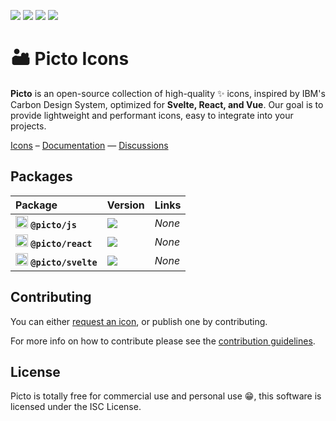 ![](https://badgers.space/github/license/l0uigrange/picto?theme=tailwind)
![](https://badgers.space/github/checks/l0uigrange/picto?theme=tailwind)
![](https://badgers.space/github/contributors/l0uigrange/picto?theme=tailwind)
![](https://badgers.space/github/open-issues/l0uigrange/picto?theme=tailwind)

# 🏜️ Picto Icons

**Picto** is an open-source collection of high-quality ✨ icons, inspired by IBM's Carbon Design System, optimized for **Svelte, React, and Vue**. Our goal is to provide lightweight and performant icons, easy to integrate into your projects.

[Icons](https://picto.grangelouis.ch/icons) – [Documentation](https://picto.grangelouis.ch) — [Discussions](https://github.com/l0uigrange/picto/discussions)

## Packages

| Package | Version | Links |
| :-------- | :------- | :--------- |
| <img src="https://lucide.dev/framework-logos/js.svg" alt="JS logo" width="20" /> **`@picto/js`** | ![](https://badgers.space/npm/version/picto/js?theme=tailwind) | _None_ |
| <img src="https://lucide.dev/framework-logos/react.svg" alt="React logo" width="20" /> **`@picto/react`** | ![](https://badgers.space/npm/version/picto/js?theme=tailwind) | _None_ | 
| <img src="https://lucide.dev/framework-logos/svelte.svg" alt="Svelte logo" width="20" /> **`@picto/svelte`** | ![](https://badgers.space/npm/version/picto/js?theme=tailwind) | _None_ |

## Contributing

You can either [request an icon](https://github.com/l0uisgrange/picto/issues/new), or publish one by contributing.

For more info on how to contribute please see the [contribution guidelines](CONTRIBUTING.md).

## License

Picto is totally free for commercial use and personal use 😁, this software is licensed under the ISC License.
